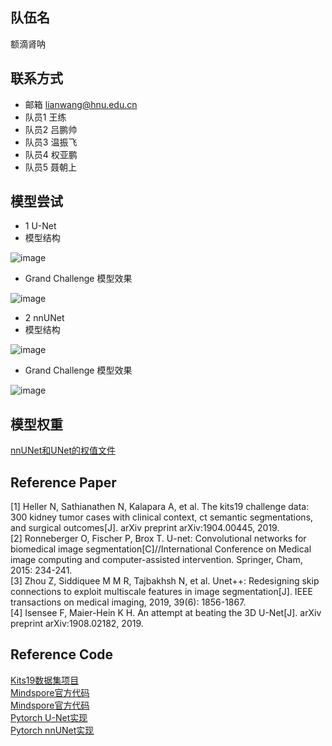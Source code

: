 ## 队伍名
  额滴肾呐
## 联系方式
  * 邮箱	lianwang@hnu.edu.cn
  * 队员1	王练
  * 队员2	吕鹏帅
  * 队员3	温振飞
  * 队员4	权亚鹏
  * 队员5	聂朝上
## 模型尝试
* 1 U-Net 
* 模型结构

![image](https://user-images.githubusercontent.com/67614464/200980486-db25a409-ac06-4548-84c4-0c62794b65b7.png)

* Grand Challenge 模型效果

![image](https://user-images.githubusercontent.com/67614464/200843467-09c1956a-c836-4668-b586-27ee28e6ea9c.png)

* 2 nnUNet 
* 模型结构

![image](https://user-images.githubusercontent.com/67614464/200980631-103182f2-44d9-425a-9c83-ad9284ab0dd5.png)

* Grand Challenge 模型效果

![image](https://user-images.githubusercontent.com/67614464/200843556-a15c4e89-a7d2-4604-87e8-a6d173be78c9.png)

## 模型权重
[nnUNet和UNet的权值文件](https://drive.google.com/drive/folders/1vtq3vBtIO-xpT18Es9cyBzre7Ts6p15e?usp=sharing)
## Reference Paper
[1] Heller N, Sathianathen N, Kalapara A, et al. The kits19 challenge data: 300 kidney tumor cases with clinical context, ct semantic segmentations, and surgical outcomes[J]. arXiv preprint arXiv:1904.00445, 2019.  
[2] Ronneberger O, Fischer P, Brox T. U-net: Convolutional networks for biomedical image segmentation[C]//International Conference on Medical image computing and computer-assisted intervention. Springer, Cham, 2015: 234-241.  
[3] Zhou Z, Siddiquee M M R, Tajbakhsh N, et al. Unet++: Redesigning skip connections to exploit multiscale features in image segmentation[J]. IEEE transactions on medical imaging, 2019, 39(6): 1856-1867.  
[4] Isensee F, Maier-Hein K H. An attempt at beating the 3D U-Net[J]. arXiv preprint arXiv:1908.02182, 2019.

## Reference Code
[Kits19数据集项目](https://github.com/neheller/kits19)  
[Mindspore官方代码](https://github.com/mindspore-ai/models/tree/master/official/cv/unet)  
[Mindspore官方代码](https://gitee.com/mindspore/models/tree/master/research/cv/nnUNet)  
[Pytorch U-Net实现](https://github.com/milesial/Pytorch-UNet)  
[Pytorch nnUNet实现](https://github.com/MIC-DKFZ/nnUNet)
